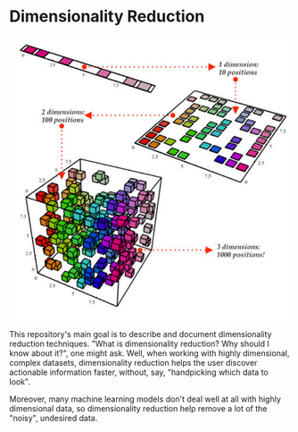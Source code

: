 # Dimensionality Reduction

![Dimensionality Reduction](dimensionality_reduction.png)

  This repository's main goal is to describe and document dimensionality reduction techniques. "What is dimensionality reduction? Why should I know about it?", one might ask. Well, when working with highly dimensional, complex datasets, dimensionality reduction helps the user discover actionable information faster, without, say, "handpicking which data to look".
  
  Moreover, many machine learning models don't deal well at all with highly dimensional data, so dimensionality reduction help remove a lot of the "noisy", undesired data.
